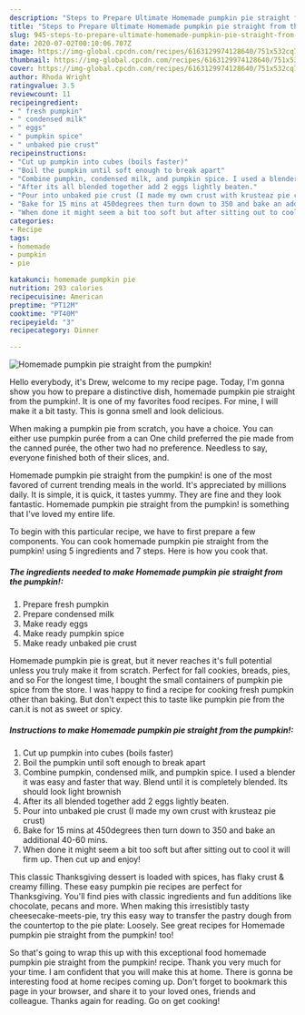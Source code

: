 ```yaml
---
description: "Steps to Prepare Ultimate Homemade pumpkin pie straight from the pumpkin!"
title: "Steps to Prepare Ultimate Homemade pumpkin pie straight from the pumpkin!"
slug: 945-steps-to-prepare-ultimate-homemade-pumpkin-pie-straight-from-the-pumpkin
date: 2020-07-02T00:10:06.707Z
image: https://img-global.cpcdn.com/recipes/6163129974128640/751x532cq70/homemade-pumpkin-pie-straight-from-the-pumpkin-recipe-main-photo.jpg
thumbnail: https://img-global.cpcdn.com/recipes/6163129974128640/751x532cq70/homemade-pumpkin-pie-straight-from-the-pumpkin-recipe-main-photo.jpg
cover: https://img-global.cpcdn.com/recipes/6163129974128640/751x532cq70/homemade-pumpkin-pie-straight-from-the-pumpkin-recipe-main-photo.jpg
author: Rhoda Wright
ratingvalue: 3.5
reviewcount: 11
recipeingredient:
- " fresh pumpkin"
- " condensed milk"
- " eggs"
- " pumpkin spice"
- " unbaked pie crust"
recipeinstructions:
- "Cut up pumpkin into cubes (boils faster)"
- "Boil the pumpkin until soft enough to break apart"
- "Combine pumpkin, condensed milk, and pumpkin spice. I used a blender it was easy and faster that way. Blend until it is completely blended. Its should look light brownish"
- "After its all blended together add 2 eggs lightly beaten."
- "Pour into unbaked pie crust (I made my own crust with krusteaz pie crust)"
- "Bake for 15 mins at 450degrees then turn down to 350 and bake an additional 40-60 mins."
- "When done it might seem a bit too soft but after sitting out to cool it will firm up. Then cut up and enjoy!"
categories:
- Recipe
tags:
- homemade
- pumpkin
- pie

katakunci: homemade pumpkin pie 
nutrition: 293 calories
recipecuisine: American
preptime: "PT12M"
cooktime: "PT40M"
recipeyield: "3"
recipecategory: Dinner

---
```



![Homemade pumpkin pie straight from the pumpkin!](https://img-global.cpcdn.com/recipes/6163129974128640/751x532cq70/homemade-pumpkin-pie-straight-from-the-pumpkin-recipe-main-photo.jpg)

Hello everybody, it's Drew, welcome to my recipe page. Today, I'm gonna show you how to prepare a distinctive dish, homemade pumpkin pie straight from the pumpkin!. It is one of my favorites food recipes. For mine, I will make it a bit tasty. This is gonna smell and look delicious.

When making a pumpkin pie from scratch, you have a choice. You can either use pumpkin purée from a can One child preferred the pie made from the canned purée, the other two had no preference. Needless to say, everyone finished both of their slices, and.

Homemade pumpkin pie straight from the pumpkin! is one of the most favored of current trending meals in the world. It's appreciated by millions daily. It is simple, it is quick, it tastes yummy. They are fine and they look fantastic. Homemade pumpkin pie straight from the pumpkin! is something that I've loved my entire life.


To begin with this particular recipe, we have to first prepare a few components. You can cook homemade pumpkin pie straight from the pumpkin! using 5 ingredients and 7 steps. Here is how you cook that.

<!--inarticleads1-->

##### The ingredients needed to make Homemade pumpkin pie straight from the pumpkin!:

1. Prepare  fresh pumpkin
1. Prepare  condensed milk
1. Make ready  eggs
1. Make ready  pumpkin spice
1. Make ready  unbaked pie crust


Homemade pumpkin pie is great, but it never reaches it&#39;s full potential unless you truly make it from scratch. Perfect for fall cookies, breads, pies, and so For the longest time, I bought the small containers of pumpkin pie spice from the store. I was happy to find a recipe for cooking fresh pumpkin other than baking. But don&#39;t expect this to taste like pumpkin pie from the can.it is not as sweet or spicy. 

<!--inarticleads2-->

##### Instructions to make Homemade pumpkin pie straight from the pumpkin!:

1. Cut up pumpkin into cubes (boils faster)
1. Boil the pumpkin until soft enough to break apart
1. Combine pumpkin, condensed milk, and pumpkin spice. I used a blender it was easy and faster that way. Blend until it is completely blended. Its should look light brownish
1. After its all blended together add 2 eggs lightly beaten.
1. Pour into unbaked pie crust (I made my own crust with krusteaz pie crust)
1. Bake for 15 mins at 450degrees then turn down to 350 and bake an additional 40-60 mins.
1. When done it might seem a bit too soft but after sitting out to cool it will firm up. Then cut up and enjoy!


This classic Thanksgiving dessert is loaded with spices, has flaky crust &amp; creamy filling. These easy pumpkin pie recipes are perfect for Thanksgiving. You&#39;ll find pies with classic ingredients and fun additions like chocolate, pecans and more. When making this irresistibly tasty cheesecake-meets-pie, try this easy way to transfer the pastry dough from the countertop to the pie plate: Loosely. See great recipes for Homemade pumpkin pie straight from the pumpkin! too! 

So that's going to wrap this up with this exceptional food homemade pumpkin pie straight from the pumpkin! recipe. Thank you very much for your time. I am confident that you will make this at home. There is gonna be interesting food at home recipes coming up. Don't forget to bookmark this page in your browser, and share it to your loved ones, friends and colleague. Thanks again for reading. Go on get cooking!
